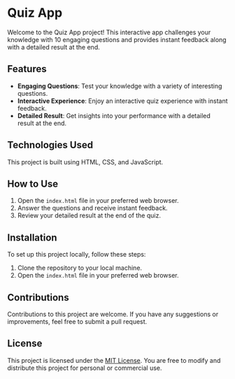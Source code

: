 # Quiz App

Welcome to the Quiz App project! This interactive app challenges your knowledge with 10 engaging questions and provides instant feedback along with a detailed result at the end.

## Features

- **Engaging Questions**: Test your knowledge with a variety of interesting questions.
- **Interactive Experience**: Enjoy an interactive quiz experience with instant feedback.
- **Detailed Result**: Get insights into your performance with a detailed result at the end.

## Technologies Used

This project is built using HTML, CSS, and JavaScript.

## How to Use

1. Open the `index.html` file in your preferred web browser.
2. Answer the questions and receive instant feedback.
3. Review your detailed result at the end of the quiz.

## Installation

To set up this project locally, follow these steps:

1. Clone the repository to your local machine.
2. Open the `index.html` file in your preferred web browser.

## Contributions

Contributions to this project are welcome. If you have any suggestions or improvements, feel free to submit a pull request.

## License

This project is licensed under the [MIT License](insert-license-url). You are free to modify and distribute this project for personal or commercial use.

